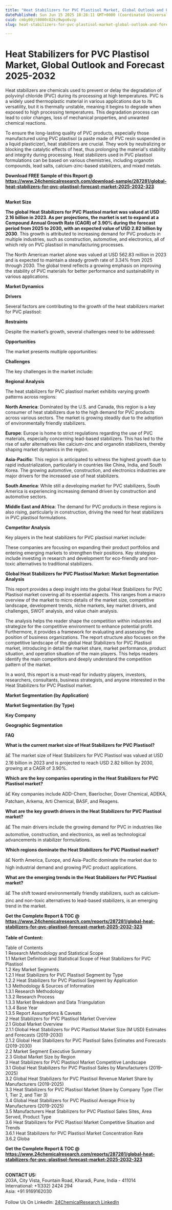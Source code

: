 ```yaml
---
title: "Heat Stabilizers for PVC Plastisol Market, Global Outlook and Forecast 2025-2032"
datePublished: Sun Jun 15 2025 18:28:11 GMT+0000 (Coordinated Universal Time)
cuid: cmby00jt0000c02kz9wpo6vzp
slug: heat-stabilizers-for-pvc-plastisol-market-global-outlook-and-forecast-2025-2032

---
```


# Heat Stabilizers for PVC Plastisol Market, Global Outlook and Forecast 2025-2032

<p>Heat stabilizers are chemicals used to prevent or delay the degradation of polyvinyl chloride (PVC) during its processing at high temperatures. PVC is a widely used thermoplastic material in various applications due to its versatility, but it is thermally unstable, meaning it begins to degrade when exposed to high processing temperatures. This degradation process can lead to color changes, loss of mechanical properties, and unwanted chemical reactions.</p><p>
</p><p>To ensure the long-lasting quality of PVC products, especially those manufactured using PVC plastisol (a paste made of PVC resin suspended in a liquid plasticizer), heat stabilizers are crucial. They work by neutralizing or blocking the catalytic effects of heat, thus prolonging the material's stability and integrity during processing. Heat stabilizers used in PVC plastisol formulations can be based on various chemistries, including organotin compounds, lead salts, calcium-zinc-based stabilizers, and mixed metals.</p><div><b>Download FREE Sample of this Report @ 
            <a href="https://www.24chemicalresearch.com/download-sample/287281/global-heat-stabilizers-for-pvc-plastisol-forecast-market-2025-2032-323">
            https://www.24chemicalresearch.com/download-sample/287281/global-heat-stabilizers-for-pvc-plastisol-forecast-market-2025-2032-323</a></b></div><br><p>
<strong>Market Size</strong></p><p>
</p><p><strong>The global Heat Stabilizers for PVC Plastisol market was valued at USD 2.16 billion in 2023. As per projections, the market is set to expand at a Compound Annual Growth Rate (CAGR) of 3.90% during the forecast period from 2025 to 2030, with an expected value of USD 2.82 billion by 2030</strong>. This growth is attributed to increasing demand for PVC products in multiple industries, such as construction, automotive, and electronics, all of which rely on PVC plastisol in manufacturing processes.</p><p>
</p><p>The North American market alone was valued at USD 562.83 million in 2023 and is expected to maintain a steady growth rate of 3.34% from 2025 through 2030. The global trend reflects a growing emphasis on improving the stability of PVC materials for better performance and sustainability in various applications.</p><p>
<strong>Market Dynamics</strong></p><p>
<strong>Drivers</strong></p><p>
</p><p>Several factors are contributing to the growth of the heat stabilizers market for PVC plastisol:</p><p>
</p><p>
<strong>Restraints</strong></p><p>
</p><p>Despite the market’s growth, several challenges need to be addressed:</p><p>
</p><p>
<strong>Opportunities</strong></p><p>
</p><p>The market presents multiple opportunities:</p><p>
</p><p>
<strong>Challenges</strong></p><p>
</p><p>The key challenges in the market include:</p><p>
</p><p>
<strong>Regional Analysis</strong></p><p>
</p><p>The heat stabilizers for PVC plastisol market exhibits varying growth patterns across regions:</p><p>
</p><p><strong>North America</strong>: Dominated by the U.S. and Canada, this region is a key consumer of heat stabilizers due to the high demand for PVC products across various sectors. The market is growing steadily due to the adoption of environmentally friendly stabilizers.</p><p><strong>Europe</strong>: Europe is home to strict regulations regarding the use of PVC materials, especially concerning lead-based stabilizers. This has led to the rise of safer alternatives like calcium-zinc and organotin stabilizers, thereby shaping market dynamics in the region.</p><p><strong>Asia-Pacific</strong>: This region is anticipated to witness the highest growth due to rapid industrialization, particularly in countries like China, India, and South Korea. The growing automotive, construction, and electronics industries are major drivers for the increased use of heat stabilizers.</p><p><strong>South America</strong>: While still a developing market for PVC stabilizers, South America is experiencing increasing demand driven by construction and automotive sectors.</p><p><strong>Middle East and Africa</strong>: The demand for PVC products in these regions is also rising, particularly in construction, driving the need for heat stabilizers in PVC plastisol formulations.</p><p>
<strong>Competitor Analysis</strong></p><p>
</p><p>Key players in the heat stabilizers for PVC plastisol market include:</p><p>
</p><p>
</p><p>These companies are focusing on expanding their product portfolios and entering emerging markets to strengthen their positions. Key strategies include investing in research and development for eco-friendly and non-toxic alternatives to traditional stabilizers.</p><p>
<strong>Global Heat Stabilizers for PVC Plastisol Market: Market Segmentation Analysis</strong></p><p>
</p><p>This report provides a deep insight into the global Heat Stabilizers for PVC Plastisol market covering all its essential aspects. This ranges from a macro overview of the market to micro details of the market size, competitive landscape, development trends, niche markets, key market drivers, and challenges, SWOT analysis, and value chain analysis.</p><p>
</p><p>The analysis helps the reader shape the competition within industries and strategize for the competitive environment to enhance potential profit. Furthermore, it provides a framework for evaluating and assessing the position of business organizations. The report structure also focuses on the competitive landscape of the global Heat Stabilizers for PVC Plastisol market, introducing in detail the market share, market performance, product situation, and operation situation of the main players. This helps readers identify the main competitors and deeply understand the competition pattern of the market.</p><p>
</p><p>In a word, this report is a must-read for industry players, investors, researchers, consultants, business strategists, and anyone interested in the Heat Stabilizers for PVC Plastisol market.</p><p>
<strong>Market Segmentation (by Application)</strong></p><p>
</p><p>
<strong>Market Segmentation (by Type)</strong></p><p>
</p><p>
<strong>Key Company</strong></p><p>
</p><p>
<strong>Geographic Segmentation</strong></p><p>
</p><p>
<strong>FAQ</strong></p><p>
<strong>What is the current market size of Heat Stabilizers for PVC Plastisol?</strong></p><p>
</p><p>â£ The market size of Heat Stabilizers for PVC Plastisol was valued at USD 2.16 billion in 2023 and is projected to reach USD 2.82 billion by 2030, growing at a CAGR of 3.90%.</p><p>
<strong>Which are the key companies operating in the Heat Stabilizers for PVC Plastisol market?</strong></p><p>
</p><p>â£ Key companies include ADD-Chem, Baerlocher, Dover Chemical, ADEKA, Patcham, Arkema, Arti Chemical, BASF, and Reagens.</p><p>
<strong>What are the key growth drivers in the Heat Stabilizers for PVC Plastisol market?</strong></p><p>
</p><p>â£ The main drivers include the growing demand for PVC in industries like automotive, construction, and electronics, as well as technological advancements in stabilizer formulations.</p><p>
<strong>Which regions dominate the Heat Stabilizers for PVC Plastisol market?</strong></p><p>
</p><p>â£ North America, Europe, and Asia-Pacific dominate the market due to high industrial demand and growing PVC product applications.</p><p>
<strong>What are the emerging trends in the Heat Stabilizers for PVC Plastisol market?</strong></p><p>
</p><p>â£ The shift toward environmentally friendly stabilizers, such as calcium-zinc and non-toxic alternatives to lead-based stabilizers, is an emerging trend in the market.</p>

<div><b>Get the Complete Report & TOC @ 
            <a href="https://www.24chemicalresearch.com/reports/287281/global-heat-stabilizers-for-pvc-plastisol-forecast-market-2025-2032-323">
            https://www.24chemicalresearch.com/reports/287281/global-heat-stabilizers-for-pvc-plastisol-forecast-market-2025-2032-323</a></b></div><br>
            <b>Table of Content:</b><p>Table of Contents<br />
1 Research Methodology and Statistical Scope<br />
1.1 Market Definition and Statistical Scope of Heat Stabilizers for PVC Plastisol<br />
1.2 Key Market Segments<br />
1.2.1 Heat Stabilizers for PVC Plastisol Segment by Type<br />
1.2.2 Heat Stabilizers for PVC Plastisol Segment by Application<br />
1.3 Methodology & Sources of Information<br />
1.3.1 Research Methodology<br />
1.3.2 Research Process<br />
1.3.3 Market Breakdown and Data Triangulation<br />
1.3.4 Base Year<br />
1.3.5 Report Assumptions & Caveats<br />
2 Heat Stabilizers for PVC Plastisol Market Overview<br />
2.1 Global Market Overview<br />
2.1.1 Global Heat Stabilizers for PVC Plastisol Market Size (M USD) Estimates and Forecasts (2019-2030)<br />
2.1.2 Global Heat Stabilizers for PVC Plastisol Sales Estimates and Forecasts (2019-2030)<br />
2.2 Market Segment Executive Summary<br />
2.3 Global Market Size by Region<br />
3 Heat Stabilizers for PVC Plastisol Market Competitive Landscape<br />
3.1 Global Heat Stabilizers for PVC Plastisol Sales by Manufacturers (2019-2025)<br />
3.2 Global Heat Stabilizers for PVC Plastisol Revenue Market Share by Manufacturers (2019-2025)<br />
3.3 Heat Stabilizers for PVC Plastisol Market Share by Company Type (Tier 1, Tier 2, and Tier 3)<br />
3.4 Global Heat Stabilizers for PVC Plastisol Average Price by Manufacturers (2019-2025)<br />
3.5 Manufacturers Heat Stabilizers for PVC Plastisol Sales Sites, Area Served, Product Type<br />
3.6 Heat Stabilizers for PVC Plastisol Market Competitive Situation and Trends<br />
3.6.1 Heat Stabilizers for PVC Plastisol Market Concentration Rate<br />
3.6.2 Globa</p>

<div><b>Get the Complete Report & TOC @ 
            <a href="https://www.24chemicalresearch.com/reports/287281/global-heat-stabilizers-for-pvc-plastisol-forecast-market-2025-2032-323">
            https://www.24chemicalresearch.com/reports/287281/global-heat-stabilizers-for-pvc-plastisol-forecast-market-2025-2032-323</a></b></div><br>

<b>CONTACT US:</b><br>
            203A, City Vista, Fountain Road, Kharadi, Pune, India - 411014<br>
            International: +1(332) 2424 294<br>
            Asia: +91 9169162030 <br><br>
            Follow Us On LinkedIn: <a href="https://www.linkedin.com/company/24chemicalresearch/">24ChemicalResearch LinkedIn</a>